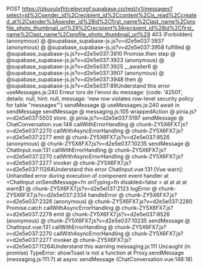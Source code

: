 POST https://jzkuvulxfhtcelpvrxgf.supabase.co/rest/v1/messages?select=id%2Csender_id%2Crecipient_id%2Ccontent%2Cis_read%2Ccreated_at%2Csender%3Asender_id%28id%2Cfirst_name%2Clast_name%2Cprofile_photo_thumbnail_url%29%2Crecipient%3Arecipient_id%28id%2Cfirst_name%2Clast_name%2Cprofile_photo_thumbnail_url%29 403 (Forbidden)
(anonymous) @ @supabase_supabase-js.js?v=d2e5e037:3937
(anonymous) @ @supabase_supabase-js.js?v=d2e5e037:3958
fulfilled @ @supabase_supabase-js.js?v=d2e5e037:3910
Promise.then
step @ @supabase_supabase-js.js?v=d2e5e037:3923
(anonymous) @ @supabase_supabase-js.js?v=d2e5e037:3925
__awaiter6 @ @supabase_supabase-js.js?v=d2e5e037:3907
(anonymous) @ @supabase_supabase-js.js?v=d2e5e037:3948
then @ @supabase_supabase-js.js?v=d2e5e037:89Understand this error
useMessages.js:240 Erreur lors de l'envoi du message: {code: '42501', details: null, hint: null, message: 'new row violates row-level security policy for table "messages"'}
sendMessage @ useMessages.js:240
await in sendMessage
sendMessage @ messaging.js:105
wrappedAction @ pinia.js?v=d2e5e037:5503
store.<computed> @ pinia.js?v=d2e5e037:5197
sendMessage @ ChatConversation.vue:148
callWithErrorHandling @ chunk-ZY5X6FX7.js?v=d2e5e037:2270
callWithAsyncErrorHandling @ chunk-ZY5X6FX7.js?v=d2e5e037:2277
emit @ chunk-ZY5X6FX7.js?v=d2e5e037:8526
(anonymous) @ chunk-ZY5X6FX7.js?v=d2e5e037:10235
sendMessage @ ChatInput.vue:131
callWithErrorHandling @ chunk-ZY5X6FX7.js?v=d2e5e037:2270
callWithAsyncErrorHandling @ chunk-ZY5X6FX7.js?v=d2e5e037:2277
invoker @ chunk-ZY5X6FX7.js?v=d2e5e037:11264Understand this error
ChatInput.vue:131 [Vue warn]: Unhandled error during execution of component event handler
  at <ChatInput onSendMessage=fn<sendMessage> onTyping=fn<handleTyping> disabled=false >
  at <ChatConversation >
  at <ChatWindow >
  at <MessagingSystem >
  at <App>
warn$1 @ chunk-ZY5X6FX7.js?v=d2e5e037:2123
logError @ chunk-ZY5X6FX7.js?v=d2e5e037:2334
handleError @ chunk-ZY5X6FX7.js?v=d2e5e037:2326
(anonymous) @ chunk-ZY5X6FX7.js?v=d2e5e037:2280
Promise.catch
callWithAsyncErrorHandling @ chunk-ZY5X6FX7.js?v=d2e5e037:2279
emit @ chunk-ZY5X6FX7.js?v=d2e5e037:8526
(anonymous) @ chunk-ZY5X6FX7.js?v=d2e5e037:10235
sendMessage @ ChatInput.vue:131
callWithErrorHandling @ chunk-ZY5X6FX7.js?v=d2e5e037:2270
callWithAsyncErrorHandling @ chunk-ZY5X6FX7.js?v=d2e5e037:2277
invoker @ chunk-ZY5X6FX7.js?v=d2e5e037:11264Understand this warning
messaging.js:111 Uncaught (in promise) TypeError: showToast is not a function
    at Proxy.sendMessage (messaging.js:111:7)
    at async sendMessage (ChatConversation.vue:148:18)
